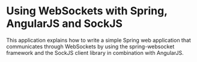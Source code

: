 Using WebSockets with Spring, AngularJS and SockJS
===

This application explains how to write a simple Spring web application that communicates through WebSockets by using the spring-websocket framework and the SockJS client library in combination with AngularJS.


